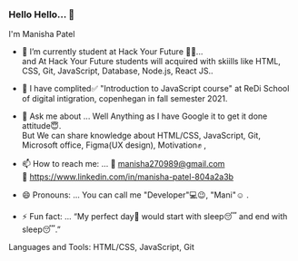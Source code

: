 ### Hello Hello... 👋

I'm Manisha Patel 

- 🔭 I’m currently student at Hack Your Future :muscle::muscle:...<br>
         and At Hack Your Future students will acquired with skiills like HTML, CSS, Git, JavaScript, Database, Node.js, React JS..

- 🌱 I have complited:white_check_mark:  "Introduction to JavaScript course" at ReDi School of digital intigration, copenhegan in fall semester 2021.

- 💬 Ask me about ... Well Anything as I have Google it to get it done attitude:innocent:.<br>
                     But We can share knowledge about HTML/CSS, JavaScript, Git, Microsoft office, Figma(UX design), Motivation:fist: , 
                     
- 📫 How to reach me: ... :email: manisha270989@gmail.com <br>
                          :link: https://www.linkedin.com/in/manisha-patel-804a2a3b
                        
- 😄 Pronouns: ... You can call me "Developer":computer::wink:,  "Mani":relaxed: .

- ⚡ Fun fact: ...  “My perfect day:sunrise: would start with sleep:sleeping: and end with sleep:sleeping:.”


Languages and Tools:  HTML/CSS, JavaScript, Git


